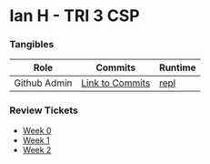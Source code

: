 # Ian H - TRI 3 CSP 


### Tangibles

| Role  | Commits  |  Runtime |
|---|---|---|
| Github Admin  |  [Link to Commits](https://github.com/IanHua14/Data-Structures/commits?author=IanHua14)  | [repl](https://replit.com/@IanHua/ACTUALWORKING#Menu.py)

### Review Tickets
- [Week 0](https://github.com/IanHua14/tri3/issues/1)
- [Week 1](https://github.com/IanHua14/tri3/issues/2)
- [Week 2](https://github.com/IanHua14/tri3/issues/3)

